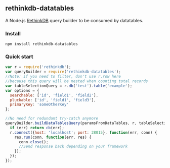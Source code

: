 rethinkdb-datatables
--------------------

A Node.js <a href="https://www.rethinkdb.com/">RethinkDB</a> query builder to be consumed by <a hrf="https://datatables.net/">datatables</a>.

### Install

```
npm install rethinkdb-datatables
```

### Quick start

```js
var r = require('rethinkdb');
var queryBuilder = require('rethinkdb-datatables');
//Note: if you need to filter, don't use r.row here
//because this query will be nested when counting total records
var tableSelectionQuery = r.db('test').table('example');
var options = {
  searchable: ['id', 'field1', 'field2'],
  pluckable: ['id', 'field1', 'field3'],
  primaryKey: 'someOtherKey'
};

//No need for redundant try-catch anymore
queryBuilder.buildDataTablesQuery(paramsFromDataTables, r, tableSelectionQuery, options, function(err, res) {
  if (err) return cb(err);
  r.connect({host: 'localhost'; port: 28015}, function(err, conn) {
    res.run(conn, function(err, res) {
      conn.close();
      //Send response back depending on your framework
    });
  });
});
```

